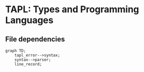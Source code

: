 # TAPL: Types and Programming Languages

<!--
Part of the TAPL project, under the Apache License v2.0 with LLVM
Exceptions. See /LICENSE for license information.
SPDX-License-Identifier: Apache-2.0 WITH LLVM-exception
-->


## File dependencies


```mermaid
graph TD;
    tapl_error-->syntax;
    syntax-->parser;
    line_record;
```
